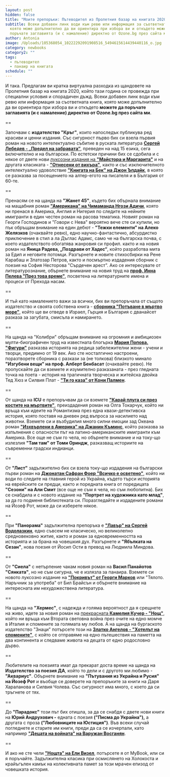 ```yaml
---
layout: post
hidden: false
title: "Моите препоръки: Пътеводител из Пролетния базар на книгата 2020"
subtitle: Всеки добавен линк води към ревю или информация за съответната книга,
  която може допълнително да ви ориентира при избора ви и откъдето можете да
  поръчате заглавията (и с намаление) директно от Ozone.bg през сайта ми
author: Antonia
image: /Uploads/105368054_10222292091908516_5494615614439440116_o.jpg
category: newbooks
category2: ""
tags:
  - пътеводител
  - панаир на книгата
schedule: ""
---
```

И така. Предлагам ви кратка виртуална разходка из щандовете на Пролетния базар на книгата 2020, който тази година се провежда при специални условия и спорадичен дъжд. Всеки добавен линк води към ревю или информация за съответната книга, която може допълнително да ви ориентира при избора ви и откъдето **можете да поръчате заглавията (и с намаление) директно от Ozone.bg през сайта ми**.

\==

Започвам с **издателство "Кръг"**, които напоследък публикува ред красиви и ценни издания. Със сигурност първо бих си взела първия роман на новото интелектуално събитие в руската литература **[Сергей Лебедев - „Предел на забравата“](https://literaturnirazgovori.com/newbooks/2020/06/22/10-58-%D1%81%D1%8A%D0%B1%D0%B8%D1%82%D0%B8%D0%B5%D1%82%D0%BE-%D0%BF%D1%80%D0%B5%D0%B4%D0%B5%D0%BB-%D0%BD%D0%B0-%D0%B7%D0%B0%D0%B1%D1%80%D0%B0%D0%B2%D0%B0%D1%82%D0%B0-%D0%BE%D1%82-%D1%81%D0%B5%D1%80%D0%B3%D0%B5%D0%B9-%D0%BB%D0%B5%D0%B1%D0%B5%D0%B4%D0%B5%D0%B2-%D0%B8%D0%B7%D0%BB%D0%B8%D0%B7%D0%B0-%D0%B8-%D0%BD%D0%B0-%D0%B1%D1%8A%D0%BB%D0%B3%D0%B0%D1%80%D1%81%D0%BA%D0%B8.html)**, преведен на над 15 езика, сега включително и на български. По естетски причини бих се сдобила и с някое от двете нови [луксозни издания на **"Майстора и Маргарита"**](https://literaturnirazgovori.com/interviews/2020/05/12/12-26-%D0%BC%D0%B0%D0%B9%D1%81%D1%82%D0%BE%D1%80%D0%B0-%D0%B8-%D0%BC%D0%B0%D1%80%D0%B3%D0%B0%D1%80%D0%B8%D1%82%D0%B0-%D0%B2-%D0%B4%D0%B2%D0%B5-%D0%B7%D0%B0%D1%81%D0%BB%D1%83%D0%B6%D0%B5%D0%BD%D0%B8-%D0%B1%D0%B8%D0%B1%D0%BB%D0%B8%D0%BE%D1%84%D0%B8%D0%BB%D1%81%D0%BA%D0%B8-%D0%B8%D0%B7%D0%B4%D0%B0%D0%BD%D0%B8%D1%8F-%D0%BD%D0%B0-%D0%B8%D0%B7%D0%B4-%D0%BA%D1%80%D1%8A%D0%B3.html) и на другата класиката - **["Отнесени от вихъра"](https://literaturnirazgovori.com/newbooks/2020/06/12/10-58-%D0%BE%D1%82%D0%BD%D0%B5%D1%81%D0%B5%D0%BD%D0%B8-%D0%BE%D1%82-%D0%B2%D0%B8%D1%85%D1%8A%D1%80%D0%B0-%D0%B2-%D0%BD%D0%BE%D0%B2%D0%BE-%D0%B5%D1%81%D1%82%D0%B5%D1%82%D1%81%D0%BA%D0%BE-%D0%B8%D0%B7%D0%B4%D0%B0%D0%BD%D0%B8%D0%B5-%D0%B2-%D0%B4%D0%B2%D0%B0-%D1%82%D0%BE%D0%BC%D0%B0.html)**, както и със изключителното интелектуално удоволствие **["Книгата на Бек" на Джон Ъпдайк](https://literaturnirazgovori.com/bookreviews/2020/04/28/12-09-%D0%BA%D0%BE%D0%B3%D0%B0%D1%82%D0%BE-%D0%B4%D0%B6%D0%BE%D0%BD-%D1%8A%D0%BF%D0%B4%D0%B0%D0%B9%D0%BA-%D1%81%D1%82%D0%B0%D0%BD%D0%B0-%D1%85%D0%B5%D0%BD%D1%80%D0%B8-%D0%B1%D0%B5%D0%BA-%D0%B8-%D1%81%D0%B5-%D1%80%D0%B0%D0%B7%D1%85%D0%BE%D0%B4%D0%B8-%D0%B8-%D0%B4%D0%BE-%D0%B1%D1%8A%D0%BB%D0%B3%D0%B0%D1%80%D0%B8%D1%8F.html)**, в която се разказва за посещението на алтер-егото на писателя и в България от 60-те.

\==

Пренасям се на щанда на **"Жанет 45"**, където бих обърнала внимание на мащабния роман **["Американа" на Чимаманда Нгози Адичи](https://literaturnirazgovori.com/bookreviews/2020/06/03/10-53-%D1%80%D0%B5%D1%86%D0%B5%D0%BD%D0%B7%D0%B8%D1%8F-%D0%B0%D0%BC%D0%B5%D1%80%D0%B8%D0%BA%D0%B0%D0%BD%D0%B0-na-%D1%87%D0%B8%D0%BC%D0%B0%D0%BC%D0%B0%D0%BD%D0%B4%D0%B0-%D0%BD%D0%B3%D0%BE%D0%B7%D0%B8-%D0%B0%D0%B4%D0%B8%D1%87%D0%B8-%D0%B5%D0%B4%D0%B8%D0%BD-%D1%87%D0%B5%D1%81%D1%82%D0%B5%D0%BD-%D1%80%D0%BE%D0%BC%D0%B0%D0%BD-%D0%BD%D0%B0-%D1%80%D0%B0%D1%81%D0%BE%D0%B2%D0%B0-%D1%82%D0%B5%D0%BC%D0%B0%D1%82%D0%B8%D0%BA%D0%B0.html)**, която ни пренася в Америка, Англия и Нигерия по следите на нейните имигранти в един честен роман на расова тематика. Новият роман на Георги Господинов и "Говори с Нева" вероятно вече сте си купили, но пък обръщам внимание на един дебют - **"Тежки елементи" на Алеко Желязков** (очаквайте ревю), едно научно-фантастично, абсурдистко приключение в стил а ла Дъглас Адамс, само че на българска почва, с което издателството обогатява жанровия си профил. както и на новия роман на **Яница Радева, „Поздрави от Хадес“**, който разработва мита за Едип и неговите потомци. Разгърнете и новите стихосбирки на Рене Карабаш и Златозар Петров, както и посмъртно издадения сборник с поезия на София Несторова "Сърдечен арест". Ако се интересувате от литературознание, обърнете внимание на новия труд на **[проф. Инна Пелева "През това време"](https://literaturnirazgovori.com/newbooks/2020/06/13/10-05-%D0%BF%D1%80%D0%B5%D0%B7-%D1%82%D0%BE%D0%B2%D0%B0-%D0%B2%D1%80%D0%B5%D0%BC%D0%B5-%D0%BD%D0%BE%D0%B2%D0%B0-%D0%BA%D0%BD%D0%B8%D0%B3%D0%B0-%D0%BD%D0%B0-%D0%BF%D1%80%D0%BE%D1%84-%D0%B8%D0%BD%D0%BD%D0%B0-%D0%BF%D0%B5%D0%BB%D0%B5%D0%B2%D0%B0-%D0%B7%D0%B0-%D0%BB%D0%B8%D1%82%D0%B5%D1%80%D0%B0%D1%82%D1%83%D1%80%D0%B0%D1%82%D0%B0-%D0%BE%D1%82-%D0%BF%D1%80%D0%B5%D1%85%D0%BE%D0%B4%D0%B0-%D0%B4%D0%BE-%D0%B4%D0%BD%D0%B5%D1%81.html)**, посветена на литературните имена и процеси от Прехода насам.

\==

И тъй като намалението важи за всички, бих ви препоръчала от същото издателство и своята собствена книга - **[сборника "Потъване в мъртво море"](https://literaturnirazgovori.com/category/mybooks)**, който ще ви отведе в Израел, Гърция и България с дванайсет разказа за загубата, смисъла и намирането. 

\==

На щанда на "Колибри" обръщам внимание на огромния и амбициозен мулти-биографичен труд на известната блогърка **[Мария Попова. "Фигури"](https://literaturnirazgovori.com/bookreviews/2020/06/17/13-59-%D1%80%D0%B5%D1%86%D0%B5%D0%BD%D0%B7%D0%B8%D1%8F-%D1%84%D0%B8%D0%B3%D1%83%D1%80%D0%B8-%D1%84%D0%B5%D0%BC%D0%B8%D0%BD%D0%B8%D1%81%D1%82%D0%B8%D1%87%D0%BD%D0%BE-%D1%83%D1%80%D0%B0%D0%BD%D0%B8%D1%87%D0%BD%D0%B0%D1%82%D0%B0-%D0%B8%D1%81%D1%82%D0%BE%D1%80%D0%B8%D1%8F-%D0%BD%D0%B0-%D0%BD%D1%8F%D0%BA%D0%BE%D0%BB%D0%BA%D0%BE-%D0%B7%D0%B0%D0%B1%D0%B5%D0%BB%D0%B5%D0%B6%D0%B8%D1%82%D0%B5%D0%BB%D0%BD%D0%B8-%D0%B6%D0%B5%D0%BD%D0%B8.html)** разказва историята на редица забележителни жени - учени и творци, предимно от 19 век. Ако сте носталгично настроени, поразтворете сборника с разкази за (не толкова) близкото минало **"Изгубени вещи" на проф. Алберт Бенбасат** (очаквайте ревю). Не пропускайте да си вземете и изумително разказаната - през гледната точка на поета - история на трагичната творческа и житейска двойка Тед Хюз и Силвия Плат - **["Ти го каза" от Кони Палмен](https://literaturnirazgovori.com/bookreviews/2020/02/11/11-37-%D1%80%D0%B5%D1%86%D0%B5%D0%BD%D0%B7%D0%B8%D1%8F-%D1%82%D0%B8-%D0%B3%D0%BE-%D0%BA%D0%B0%D0%B7%D0%B0-%D0%B8%D0%BD%D1%82%D0%B8%D0%BC%D0%BD%D0%B0%D1%82%D0%B0-%D0%B8%D1%81%D1%82%D0%BE%D1%80%D0%B8%D1%8F-%D0%BD%D0%B0-%D1%81%D0%B8%D0%BB%D0%B2%D0%B8%D1%8F-%D0%BF%D0%BB%D0%B0%D1%82-%D0%B8-%D1%82%D0%B5%D0%B4-%D1%85%D1%8E%D0%B7-%D0%B2-%D0%BD%D0%B5%D0%B3%D0%BE%D0%B2%D0%B0%D1%82%D0%B0-%D1%84%D0%B8%D0%BA%D1%86%D0%B8%D0%BE%D0%BD%D0%B0%D0%BB%D0%BD%D0%B0-%D0%B8%D0%B7%D0%BF%D0%BE%D0%B2%D0%B5%D0%B4.html)**. 

\==

От щанда на **ICU** е препоръчвам да си вземете **["Карай плуга си през костите на мъртвите"](https://literaturnirazgovori.com/bookreviews/2020/05/26/11-19-%D0%BAa%D1%80%D0%B0%D0%B9-%D0%BF%D0%BB%D1%83%D0%B3%D0%B0-%D1%81%D0%B8-%D0%BF%D1%80%D0%B5%D0%B7-%D0%BA%D0%BE%D1%81%D1%82%D0%B8%D1%82%D0%B5-%D0%BD%D0%B0-%D0%BC%D1%8A%D1%80%D1%82%D0%B2%D0%B8%D1%82%D0%B5-%D1%80%D0%BE%D0%BC%D0%B0%D0%BD%D1%82%D0%B8%D1%87%D0%BD%D0%B8%D1%82%D0%B5-%D0%B8%D0%B4%D0%B5%D0%B8-%D0%B8-%D0%B1%D0%BB%D0%B5%D0%B9%D0%BA-%D0%B2-%D1%80%D0%BE%D0%BC%D0%B0%D0%BD%D0%B0-%D0%BD%D0%B0-%D0%BE%D0%BB%D0%B3%D0%B0-%D1%82%D0%BE%D0%BA%D0%B0%D1%80%D1%87%D1%83%D0%BA.html)**, преиздадения роман на Олга Токарчук, който ни връща към идеите на Романтизма през една квази-детективска история, която поставя на дневен ред въпроса за насилието над животни. Вземете си и възбудилия много силни емоции зад Океана роман **["Изхвърлени в Америка" на Джанин Къминс](https://literaturnirazgovori.com/bookreviews/2020/05/08/11-44-%D0%B8%D0%B7%D1%85%D0%B2%D1%8A%D1%80%D0%BB%D0%B5%D0%BD%D0%B8-%D0%B2-%D0%B0%D0%BC%D0%B5%D1%80%D0%B8%D0%BA%D0%B0-%D1%81%D1%80%D0%B5%D1%89%D1%83-%D0%BE%D0%B1%D0%B2%D0%B8%D0%BD%D0%B5%D0%BD%D0%B8%D1%8F%D1%82%D0%B0-%D1%87%D0%B5-%D0%B5-%D0%BA%D0%B0%D1%84%D1%8F%D0%B2-%D1%80%D0%BE%D0%BC%D0%B0%D0%BD-%D0%B7%D0%B0-%D0%B1%D0%B5%D0%BB%D0%B8-%D1%87%D0%B8%D1%82%D0%B0%D1%82%D0%B5%D0%BB%D0%B8.html)**, който разказва за изпълнения с опасности път на латино-американските имигранти към Америка. Все още не съм го чела, но обърнете внимание и на току-що излезлия **"Там там" от Томи Ориндж**, разказващ историите на съвременни градски индианци. 

\==

От **"Лист"** задължително бих си взела току-що издадения на български първи роман на **[Джонатан Сафран Фоер "Всичко е осветено"](https://literaturnirazgovori.com/newbooks/2020/06/10/12-49-%D0%B2%D1%81%D0%B8%D1%87%D0%BA%D0%BE-%D0%B5-%D0%BE%D1%81%D0%B2%D0%B5%D1%82%D0%B5%D0%BD%D0%BE-%D0%BD%D0%BE%D0%B2-%D1%80%D0%BE%D0%BC%D0%B0%D0%BD-%D0%BE%D1%82-%D0%B4%D0%B6%D0%BE%D0%BD%D0%B0%D1%82%D0%B0%D0%BD-%D1%81%D0%B0%D1%84%D1%80%D0%B0%D0%BD-%D1%84%D0%BE%D0%B5%D1%80-%D0%BD%D0%B0-%D0%B1%D1%8A%D0%BB%D0%B3%D0%B0%D1%80%D1%81%D0%BA%D0%B8.html)**, който ни води по следите на главния герой из Украйна, където търси историята на еврейските си предци, както и поредната книга от поредицата **"Сезони" на Али Смит** (все още не съм я чела, но съм любопитна). Бих се снабдила и с новото издание на **"Портрет на художника като млад"**, за да го подменя библиотеката си. Поразгледайте и издадените романи на Йозеф Рот, може да си изберете някое.

\==

При **"Панорама"** задължителна препоръка е **["Лавър" на Сергей Водолазкин](https://literaturnirazgovori.com/bookreviews/2020/05/19/14-25-%D0%BB%D0%B0%D0%B2%D1%8A%D1%80-%D0%BD%D0%B0-%D0%B5%D0%B2%D0%B3%D0%B5%D0%BD%D0%B8%D0%B9-%D0%B2%D0%BE%D0%B4%D0%BE%D0%BB%D0%B0%D0%B7%D0%BA%D0%B8%D0%BD-%D0%B6%D0%B8%D1%82%D0%B8%D0%B5-%D0%BD%D0%B0-%D0%BA%D0%B0%D0%B5%D1%89-%D1%81%D0%B5-%D0%B3%D1%80%D0%B5%D1%88%D0%BD%D0%B8%D0%BA-%D0%BF%D0%BE-%D1%81%D1%8A%D0%B2%D1%80%D0%B5%D0%BC%D0%B5%D0%BD%D0%BD%D0%BE%D0%BC%D1%83-%D0%B8-%D0%B8%D1%81%D1%82%D0%BE%D1%80%D0%B8%D1%8F-%D0%B7%D0%B0-%D0%B5%D0%B4%D0%BD%D0%BE%D0%B2%D1%80%D0%B5%D0%BC%D0%B5%D0%BD%D0%BD%D0%BE%D1%81%D1%82%D1%82%D0%B0.html)**, едно съвсем не класическо, но великолепно средновековно житие, както и роман за едновременността на историята и за брана на човешкия дух. Разгърнете и **"Ябълката на Сезан"**, нова поезия от Йосип Ости в превод на Людмила Миндова. 

\==

От **"Сиела"** с нетърпение чакам новия роман на **Васил Панайотов "Сянката"**, но не съм сигурна, че е излязла за панаира. Вземете си новото луксозно издание на **["Покривът" от Георги Марков](https://literaturnirazgovori.com/newbooks/2020/03/25/12-54-%D0%BD%D0%BE%D0%B2%D0%BE-%D0%BB%D1%83%D0%BA%D1%81%D0%BE%D0%B7%D0%BD%D0%BE-%D0%B8%D0%B7%D0%B4%D0%B0%D0%BD%D0%B8%D0%B5-%D0%BD%D0%B0-%D0%BF%D0%BE%D0%BA%D1%80%D0%B8%D0%B2%D1%8A%D1%82-%D0%B7%D0%B0%D0%B1%D1%80%D0%B0%D0%BD%D0%B5%D0%BD%D0%B0%D1%82%D0%B0-%D1%82%D0%B2%D0%BE%D1%80%D0%B1%D0%B0-%D0%BD%D0%B0-%D0%B3%D0%B5%D0%BE%D1%80%D0%B3%D0%B8-%D0%BC%D0%B0%D1%80%D0%BA%D0%BE%D0%B2.html)** или "Тялото. Наръчник за употреба" от Бил Брайсън и обърнете внимание на интересната им нехудожествена литература. 

\==

На щанда на **"Хермес"**, с надежда и голяма вероятност да я срещнете на живо, идете за новия роман на [прекрасната **Камелия Кучер - "Нощ"**](https://literaturnirazgovori.com/interviews/2019/09/17/10-31-%D0%BA%D0%B0%D0%BC%D0%B5%D0%BB%D0%B8%D1%8F-%D0%BA%D1%83%D1%87%D0%B5%D1%80-%D0%B7%D0%B0-%D0%BD%D0%BE%D0%B2%D0%B8%D1%8F-%D1%81%D0%B8-%D1%80%D0%BE%D0%BC%D0%B0%D0%BD-%D0%BD%D0%BE%D1%89-%D0%BD%D0%B5-%D0%B5-%D0%B2%D0%BE%D0%B5%D0%BD%D0%B5%D0%BD-%D1%80%D0%BE%D0%BC%D0%B0%D0%BD-%D0%B5-%D1%80%D0%BE%D0%BC%D0%B0%D0%BD-%D0%B7%D0%B0-%D1%87%D0%BE%D0%B2%D0%B5%D1%87%D0%BD%D0%BE%D1%81%D1%82%D1%82%D0%B0-%D0%BF%D1%80%D0%BE%D1%88%D0%BA%D0%B0%D1%82%D0%B0-%D0%B8-%D0%B8%D0%B7%D0%BA%D1%83%D0%BF%D0%BB%D0%B5%D0%BD%D0%B8%D0%B5%D1%82%D0%BE.html), който ни връща към Втората световна война през очите на едно момче в Италия и спомените за голямата му любов. А на щанда на бургаското издателство "Знаци" потърсете този на **[Златко Ангелов - "Хотелът на спомените"](https://literaturnirazgovori.com/bookreviews/2020/01/14/11-31-%D1%80%D0%B5%D1%86%D0%B5%D0%BD%D0%B7%D0%B8%D1%8F-%D1%85%D0%BE%D1%82%D0%B5%D0%BB%D1%8A%D1%82-%D0%BD%D0%B0-%D1%81%D0%BF%D0%BE%D0%BC%D0%B5%D0%BD%D0%B8%D1%82%D0%B5-%D0%BD%D0%B0-%D0%B7%D0%BB%D0%B0%D1%82%D0%BA%D0%BE-%D0%B0%D0%BD%D0%B3%D0%B5%D0%BB%D0%BE%D0%B2-%D1%80%D0%B0%D1%81%D0%BE%D0%B2-%D1%80%D0%BE%D0%BC%D0%B0%D0%BD-%D0%B7%D0%B0-%D0%BB%D0%B8%D0%B1%D0%B8%D0%B4%D0%BE%D1%82%D0%BE-%D0%BA%D0%BE%D0%B5%D1%82%D0%BE-%D1%81%D1%8A%D0%B7%D0%B8%D0%B4%D0%B0%D0%B2%D0%B0-%D0%B8-%D1%80%D1%83%D1%88%D0%B8.html)**, с който се отправяме на едно пътешествия на паметта на два континента и следваме живота на децата от едно родословно дърво.

\==

Любителите на поезията имат да прекарат доста време на щанда на **Издателство за поезия ДА**, който то дели и с другото ми любимо - **"Аквариус"**. Обърнете внимание на **"Пътувания из Украйна и Русия" на Йозеф Рот** и въобще се доверете на препоръките за книги на Даря Хараланова и Силвия Чолева. Със сигурност има много, с което да си тръгнете от тях.

\==

До **"Парадокс"** този път бих отишла, за да се снабдя с двете нови книги на **Юрий Андрухович -** едната с поезия **("Писма до Украйна"),** а другата с проза **("Любовниците на Юстиция")**. Във всеки случай погледнете и старите им книги, преди да са се изчерпали, като например **["Децата на войната" на Варужан Восганян](https://literaturnirazgovori.com/bookreviews/2019/10/18/08-14-%D1%80%D0%B5%D1%86%D0%B5%D0%BD%D0%B7%D0%B8%D1%8F-%D0%B4%D0%B5%D1%86%D0%B0%D1%82%D0%B0-%D0%BD%D0%B0-%D0%B2%D0%BE%D0%B9%D0%BD%D0%B0%D1%82%D0%B0-%D0%B2%D0%B0%D1%80%D1%83%D0%B6%D0%B0%D0%BD-%D0%B2%D0%BE%D1%81%D0%B3%D0%B0%D0%BD%D1%8F%D0%BD-%D0%B0%D0%B1%D1%81%D0%BE%D0%BB%D1%8E%D1%82%D0%BD%D0%BE-%D0%B7%D0%B0%D0%B4%D1%8A%D0%BB%D0%B6%D0%B8%D1%82%D0%B5%D0%BB%D0%B5%D0%BD-%D0%B8%D0%B7%D1%82%D0%BE%D1%87%D0%BD%D0%BE%D0%B5%D0%B2%D1%80%D0%BE%D0%BF%D0%B5%D0%B9%D1%81%D0%BA%D0%B8-%D1%80%D0%BE%D0%BC%D0%B0%D0%BD.html)**.

\==

И ако не сте чели **["Нощта" на Ели Визел](https://literaturnirazgovori.com/bookreviews/2020/06/09/11-36-%D0%BD%D0%BE%D1%89%D1%82%D0%B0-%D0%B7%D0%B0-%D1%81%D0%BC%D1%8A%D1%80%D1%82%D1%82%D0%B0-%D0%BD%D0%B0-%D0%B1%D0%BE%D0%B3%D0%B0-%D0%B8-%D1%81%D0%BC%D1%8A%D1%80%D1%82%D1%82%D0%B0-%D0%BD%D0%B0-%D1%87%D0%BE%D0%B2%D0%B5%D0%BA%D0%B0-%D1%81%D1%80%D0%B5%D0%B4-%D0%BD%D0%B5%D0%BF%D1%80%D0%B5%D0%B4%D1%81%D1%82%D0%B0%D0%B2%D0%B8%D0%BC%D0%BE%D1%82%D0%BE-%D0%B7%D0%BB%D0%BE.html)**, потърсете я от MyBook, или си я поръчайте. Задължителна класика при осмислянето на Холокоста и крайъгълен камък на колективната памет за този мрачен епизод от човешката история.